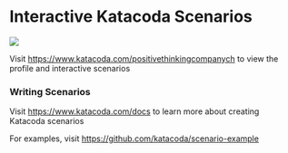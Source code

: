 # Interactive Katacoda Scenarios

[![](http://shields.katacoda.com/katacoda/positivethinkingcompanych/count.svg)](https://www.katacoda.com/positivethinkingcompanych "Get your profile on Katacoda.com")

Visit https://www.katacoda.com/positivethinkingcompanych to view the profile and interactive scenarios

### Writing Scenarios
Visit https://www.katacoda.com/docs to learn more about creating Katacoda scenarios

For examples, visit https://github.com/katacoda/scenario-example
